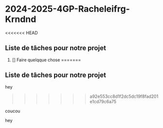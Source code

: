 # 2024-2025-4GP-Racheleifrg-Krndnd
<<<<<<< HEAD
## Liste de tâches pour notre projet
1) [] Faire quelqque chose
=======

## Liste de tâches pour notre projet



hey
>>>>>>> a92e553cc8d1f2dc5dc19f8fad201e1cd79c6a75

coucou

hey
